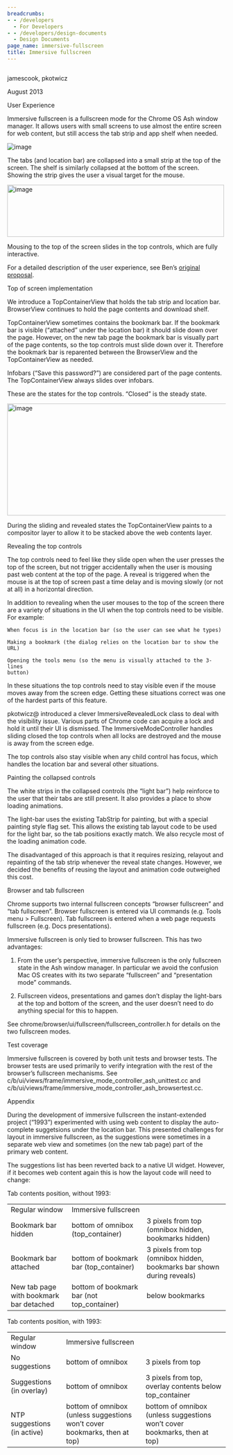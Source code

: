 ```yaml
---
breadcrumbs:
- - /developers
  - For Developers
- - /developers/design-documents
  - Design Documents
page_name: immersive-fullscreen
title: Immersive fullscreen
---
```


<div class="two-column-container">
<div class="column">

jamescook, pkotwicz

August 2013

User Experience

Immersive fullscreen is a fullscreen mode for the Chrome OS Ash window manager.
It allows users with small screens to use almost the entire screen for web
content, but still access the tab strip and app shelf when needed.

<img alt="image"
src="https://lh6.googleusercontent.com/4mTHvcSoE3eOhCTWLh3yziRiq67Bfgo0qKZHxC1UXpxRKxQmhT7sJuGhlNeNCnwZvV3ZDk0fI-JoMm4Slp35zJapaYx1vUMktvArbGa760VdXp51DdoFodat">

The tabs (and location bar) are collapsed into a small strip at the top of the
screen. The shelf is similarly collapsed at the bottom of the screen. Showing
the strip gives the user a visual target for the mouse.

<img alt="image"
src="https://lh3.googleusercontent.com/saLdLHVhQarR82y2Z9zIK9Qg12aYVX41LxYBUbOs5ro4jTgejhv60Q2Flkt0UNasfy42_CGaMOUcVl8Bc_DA-uMMb1MC3gjd-rZ5He0m4Q0OhdXd8NTShkce"
height=120px; width=500px;>

Mousing to the top of the screen slides in the top controls, which are fully
interactive.

For a detailed description of the user experience, see Ben’s [original
proposal](https://docs.google.com/a/google.com/document/d/1dequH51rwf8YpU6s5v6htmEozk8VBB5FbtM1jFDOwt4/edit).

Top of screen implementation

We introduce a TopContainerView that holds the tab strip and location bar.
BrowserView continues to hold the page contents and download shelf.

TopContainerView sometimes contains the bookmark bar. If the bookmark bar is
visible (“attached” under the location bar) it should slide down over the page.
However, on the new tab page the bookmark bar is visually part of the page
contents, so the top controls must slide down over it. Therefore the bookmark
bar is reparented between the BrowserView and the TopContainerView as needed.

Infobars (“Save this password?”) are considered part of the page contents. The
TopContainerView always slides over infobars.

These are the states for the top controls. “Closed” is the steady state.

<img alt="image"
src="https://docs.google.com/a/google.com/drawings/d/s2NLSYoYsxuc8Z5YxLbWGyg/image?w=512&h=258&rev=644&ac=1"
height=258px; width=512px;>

During the sliding and revealed states the TopContainerView paints to a
compositor layer to allow it to be stacked above the web contents layer.

Revealing the top controls

The top controls need to feel like they slide open when the user presses the top
of the screen, but not trigger accidentally when the user is mousing past web
content at the top of the page. A reveal is triggered when the mouse is at the
top of screen past a time delay and is moving slowly (or not at all) in a
horizontal direction.

In addition to revealing when the user mouses to the top of the screen there are
a variety of situations in the UI when the top controls need to be visible. For
example:

    When focus is in the location bar (so the user can see what he types)

    Making a bookmark (the dialog relies on the location bar to show the URL)

    Opening the tools menu (so the menu is visually attached to the 3-lines
    button)

In these situations the top controls need to stay visible even if the mouse
moves away from the screen edge. Getting these situations correct was one of the
hardest parts of this feature.

pkotwicz@ introduced a clever ImmersiveRevealedLock class to deal with the
visibility issue. Various parts of Chrome code can acquire a lock and hold it
until their UI is dismissed. The ImmersiveModeController handles sliding closed
the top controls when all locks are destroyed and the mouse is away from the
screen edge.

The top controls also stay visible when any child control has focus, which
handles the location bar and several other situations.

Painting the collapsed controls

The white strips in the collapsed controls (the “light bar”) help reinforce to
the user that their tabs are still present. It also provides a place to show
loading animations.

The light-bar uses the existing TabStrip for painting, but with a special
painting style flag set. This allows the existing tab layout code to be used for
the light bar, so the tab positions exactly match. We also recycle most of the
loading animation code.

The disadvantaged of this approach is that it requires resizing, relayout and
repainting of the tab strip whenever the reveal state changes. However, we
decided the benefits of reusing the layout and animation code outweighed this
cost.

Browser and tab fullscreen

Chrome supports two internal fullscreen concepts “browser fullscreen” and “tab
fullscreen”. Browser fullscreen is entered via UI commands (e.g. Tools menu &gt;
Fullscreen). Tab fullscreen is entered when a web page requests fullscreen (e.g.
Docs presentations).

Immersive fullscreen is only tied to browser fullscreen. This has two
advantages:

1. From the user’s perspective, immersive fullscreen is the only fullscreen
state in the Ash window manager. In particular we avoid the confusion Mac OS
creates with its two separate “fullscreen” and “presentation mode” commands.

2. Fullscreen videos, presentations and games don’t display the light-bars at
the top and bottom of the screen, and the user doesn’t need to do anything
special for this to happen.

See chrome/browser/ui/fullscreen/fullscreen_controller.h for details on the two
fullscreen modes.

Test coverage

Immersive fullscreen is covered by both unit tests and browser tests. The
browser tests are used primarily to verify integration with the rest of the
browser’s fullscreen mechanisms. See
c/b/ui/views/frame/immersive_mode_controller_ash_unittest.cc and
c/b/ui/views/frame/immersive_mode_controller_ash_browsertest.cc.

Appendix

During the development of immersive fullscreen the instant-extended project
(“1993”) experimented with using web content to display the auto-complete
suggetsions under the location bar. This presented challenges for layout in
immersive fullscreen, as the suggestions were sometimes in a separate web view
and sometimes (on the new tab page) part of the primary web content.

The suggestions list has been reverted back to a native UI widget. However, if
it becomes web content again this is how the layout code will need to change:

Tab contents position, without 1993:

<table>
<tr>

<td>Regular window</td>

<td>Immersive fullscreen</td>

</tr>
<tr>

<td>Bookmark bar hidden</td>

<td>bottom of omnibox (top_container)</td>

<td>3 pixels from top (omnibox hidden, bookmarks hidden)</td>

</tr>
<tr>

<td>Bookmark bar attached</td>

<td>bottom of bookmark bar (top_container)</td>

<td>3 pixels from top (omnibox hidden, bookmarks bar shown during reveals)</td>

</tr>
<tr>

<td>New tab page with bookmark bar detached</td>

<td>bottom of bookmark bar (not top_container)</td>

<td>below bookmarks</td>

</tr>
</table>

Tab contents position, with 1993:

<table>
<tr>

<td>Regular window</td>

<td>Immersive fullscreen</td>

</tr>
<tr>

<td>No suggestions</td>

<td>bottom of omnibox</td>

<td>3 pixels from top</td>

</tr>
<tr>

<td>Suggestions (in overlay)</td>

<td>bottom of omnibox</td>

<td>3 pixels from top, overlay contents below top_container</td>

</tr>
<tr>

<td>NTP suggestions (in active)</td>

<td>bottom of omnibox (unless suggestions won’t cover bookmarks, then at top)</td>

<td>bottom of omnibox (unless suggestions won’t cover bookmarks, then at top)</td>

</tr>
</table>

</div>
<div class="column">

</div>
</div>